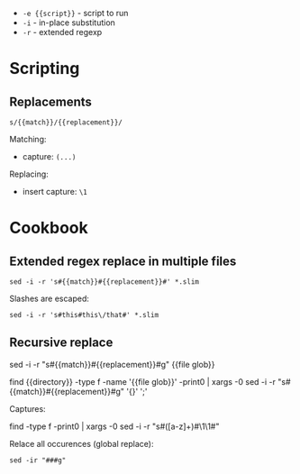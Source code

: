 * `-e {{script}}` - script to run
* `-i` - in-place substitution
* `-r` - extended regexp

# Scripting

## Replacements

`s/{{match}}/{{replacement}}/`

Matching:

* capture: `(...)`

Replacing:

* insert capture: `\1`

# Cookbook

## Extended regex replace in multiple files

```
sed -i -r 's#{{match}}#{{replacement}}#' *.slim
```

Slashes are escaped:

```
sed -i -r 's#this#this\/that#' *.slim
```

## Recursive replace

sed -i -r "s#{{match}}#{{replacement}}#g" {{file glob}}

find {{directory}} -type f -name '{{file glob}}' -print0 | xargs -0 sed -i -r "s#{{match}}#{{replacement}}#g" '{}' ';'

Captures:

find -type f -print0 | xargs -0 sed -i -r "s#([a-z]+)#\\1\\1#"

Relace all occurences (global replace):

```
sed -ir "###g"
```
